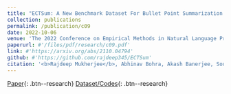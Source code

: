```yaml
---
title: "ECTSum: A New Benchmark Dataset For Bullet Point Summarization of Long Earnings Call Transcripts"
collection: publications
permalink: /publication/c09
date: 2022-10-06
venue: 'The 2022 Conference on Empirical Methods in Natural Language Processing, <b>EMNLP 2022</b>'
paperurl: #'/files/pdf/research/c09.pdf'
link: #'https://arxiv.org/abs/2110.04794'
github: #'https://github.com/rajdeep345/ECTSum'
citation: '<b>Rajdeep Mukherjee</b>, Abhinav Bohra, Akash Banerjee, Soumya Sharma, Manjunath Hegde, Afreen Shaikh, Shivani Shrivastava, Koustuv Dasgupta, Niloy Ganguly, Saptarshi Ghosh and Pawan Goyal'
---
```


[Paper](/files/pdf/research/c09.pdf){: .btn--research} [Dataset/Codes](https://github.com/rajdeep345/ECTSum){: .btn--research}

<!-- [Poster](/files/pdf/research/PASTE_EMNLP2021_Poster.pdf){: .btn--research} [Slides](https://docs.google.com/presentation/d/e/2PACX-1vQ3W4tGs6iSBfhxtr4FX6qccGqucRlYSkPyqJfhoQtZt7iZbIFXe06oy7J-vMvRbNLIyj0PzSRfh8GB/pub?start=false&loop=false&delayms=10000){: .btn--research} [Video](https://drive.google.com/file/d/1ugghVluFXIP_xpIDKlp4VsivXODgt2RI/view?usp=sharing){: .btn--research} [Citation](https://aclanthology.org/2021.emnlp-main.731){: .btn--research} -->
